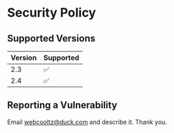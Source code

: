 # Security Policy

## Supported Versions

| Version | Supported          |
| ------- | ------------------ |
| 2.3   | :white_check_mark: |
| 2.4   | :white_check_mark: |

## Reporting a Vulnerability

Email webcooltz@duck.com and describe it. Thank you.
